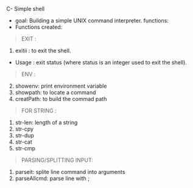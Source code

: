 C- Simple shell

- goal: Building a simple UNIX command interpreter.
functions:
- Functions created:
> EXIT :
1. exitii :  to exit the shell.
- Usage : exit status (where status is an integer used to exit the shell).
> ENV :
2. showenv:   print  environment variable
3. showpath: to locate a command
4. creatPath: to build the commad path
> FOR STRING :
1. str-len: length of a string
2. str-cpy
3. str-dup
4. str-cat
5. str-cmp
> PARSING/SPLITTING INPUT:
1. parseit: splite line command into arguments
2. parseAllcmd: parse line with ;
